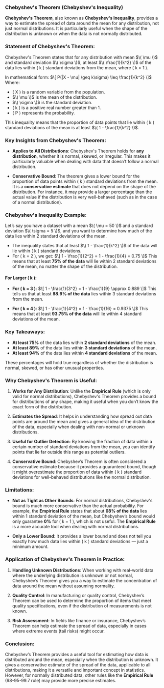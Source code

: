 ### **Chebyshev's Theorem (Chebyshev's Inequality)**

**Chebyshev's Theorem**, also known as **Chebyshev's Inequality**, provides a way to estimate the spread of data around the mean for any distribution, not just normal distributions. It is particularly useful when the shape of the distribution is unknown or when the data is not normally distributed.

### **Statement of Chebyshev's Theorem:**

Chebyshev's Theorem states that for any distribution with mean $\( \mu \)$ and standard deviation $\( \sigma \)$, at least $\( \frac{1}{k^2} \)$ of the data lies within \( k \) standard deviations from the mean, where \( k > 1 \).

In mathematical form:
$\[
P(|X - \mu| \geq k\sigma) \leq \frac{1}{k^2}
\]$
Where:
- \( X \) is a random variable from the population.
- $\( \mu \)$ is the mean of the distribution.
- $\( \sigma \)$ is the standard deviation.
- \( k \) is a positive real number greater than 1.
- \( P \) represents the probability.

This inequality means that the proportion of data points that lie within \( k \) standard deviations of the mean is at least $\( 1 - \frac{1}{k^2} \)$.

### **Key Insights from Chebyshev's Theorem:**

- **Applies to All Distributions**: Chebyshev's Theorem holds for **any distribution**, whether it is normal, skewed, or irregular. This makes it particularly valuable when dealing with data that doesn’t follow a normal distribution.
  
- **Conservative Bound**: The theorem gives a lower bound for the proportion of data points within \( k \) standard deviations from the mean. It is a **conservative estimate** that does not depend on the shape of the distribution. For instance, it may provide a larger percentage than the actual value if the distribution is very well-behaved (such as in the case of a normal distribution).

### **Chebyshev's Inequality Example:**

Let’s say you have a dataset with a mean $\( \mu = 50 \)$ and a standard deviation $\( \sigma = 5 \)$, and you want to determine how much of the data lies within 2 standard deviations of the mean.

- The inequality states that at least $\( 1 - \frac{1}{k^2} \)$ of the data will lie within \( k \) standard deviations.
- For \( k = 2 \), we get:
  $\[
  1 - \frac{1}{2^2} = 1 - \frac{1}{4} = 0.75
  \]$
  This means that at least **75% of the data** will lie within 2 standard deviations of the mean, no matter the shape of the distribution.

#### For Larger \( k \):
- **For \( k = 3 \)**:
  $\[
  1 - \frac{1}{3^2} = 1 - \frac{1}{9} \approx 0.889
  \]$
  This tells us that at least **88.9% of the data** lies within 3 standard deviations from the mean.
  
- **For \( k = 4 \)**:
  $\[
  1 - \frac{1}{4^2} = 1 - \frac{1}{16} = 0.9375
  \]$
  This means that at least **93.75% of the data** will lie within 4 standard deviations of the mean.

### **Key Takeaways**:
- **At least 75%** of the data lies within **2 standard deviations** of the mean.
- **At least 89%** of the data lies within **3 standard deviations** of the mean.
- **At least 94%** of the data lies within **4 standard deviations** of the mean.

These percentages will hold true regardless of whether the distribution is normal, skewed, or has other unusual properties.

### **Why Chebyshev's Theorem is Useful:**

1. **Works for Any Distribution**: Unlike the **Empirical Rule** (which is only valid for normal distributions), Chebyshev's Theorem provides a bound for distributions of any shape, making it useful when you don’t know the exact form of the distribution.

2. **Estimates the Spread**: It helps in understanding how spread out data points are around the mean and gives a general idea of the distribution of the data, especially when dealing with non-normal or unknown distributions.

3. **Useful for Outlier Detection**: By knowing the fraction of data within a certain number of standard deviations from the mean, you can identify points that lie far outside this range as potential outliers.

4. **Conservative Bound**: Chebyshev’s Theorem is often considered a conservative estimate because it provides a guaranteed bound, though it might overestimate the proportion of data within \( k \) standard deviations for well-behaved distributions like the normal distribution.

### **Limitations:**

- **Not as Tight as Other Bounds**: For normal distributions, Chebyshev's bound is much more conservative than the actual probability. For example, the **Empirical Rule** states that about **68% of the data** lies within 1 standard deviation of the mean, but Chebyshev’s bound would only guarantee **0%** for \( k = 1 \), which is not useful. The **Empirical Rule** is a more accurate tool when dealing with normal distributions.
  
- **Only a Lower Bound**: It provides a lower bound and does not tell you exactly how much data lies within \( k \) standard deviations — just a minimum amount.

### **Application of Chebyshev's Theorem in Practice:**

1. **Handling Unknown Distributions**: When working with real-world data where the underlying distribution is unknown or not normal, Chebyshev’s Theorem gives you a way to estimate the concentration of data around the mean without assuming normality.

2. **Quality Control**: In manufacturing or quality control, Chebyshev’s Theorem can be used to determine the proportion of items that meet quality specifications, even if the distribution of measurements is not known.

3. **Risk Assessment**: In fields like finance or insurance, Chebyshev’s Theorem can help estimate the spread of data, especially in cases where extreme events (tail risks) might occur.

### **Conclusion:**

Chebyshev’s Theorem provides a useful tool for estimating how data is distributed around the mean, especially when the distribution is unknown. It gives a conservative estimate of the spread of the data, applicable to all distributions, making it a versatile and important concept in statistics. However, for normally distributed data, other rules like the **Empirical Rule** (68-95-99.7 rule) may provide more precise estimates.
